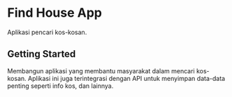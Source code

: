 # Find House App

Aplikasi pencari kos-kosan.

## Getting Started

Membangun aplikasi yang membantu masyarakat dalam mencari kos-kosan. Aplikasi ini juga terintegrasi dengan API untuk menyimpan data-data penting seperti info kos, dan lainnya.


